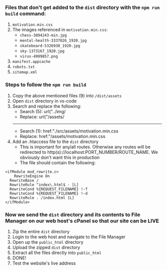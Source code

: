 ### Files that don't get added to the `dist` directory with the `npm run build` command:

1. `motivation.min.css`
2. The images referenced in `motivation.min.css`:
   - `chess-3894243-min.jpg`
   - `mental-health-3337026_1920.jpg`
   - `skateboard-5326930_1920.jpg`
   - `sky-1373167_1920.jpg`
   - `virus-4999857.png`
3. `manifest.appcache`
4. `robots.txt`
5. `sitemap.xml`

### Steps to follow the `npm run build`

1. Copy the above mentioned files (9) into `/dist/assets`
2. Open `dist` directory in vs-code
3. Search and replace the following:
   - Search (5): url("../img/
   - Replace: url("/assets/
   ***
   - Search (1): href:"./src/assets/motivation.min.css
   - Replace: href:"/assets/motivation.min.css
4. Add an .htaccess file to the `dist` directory
   - This is important for any/all routes. Otherwise any routes will be redirected to http(s)://localhost:PORT_NUMBER/ROUTE_NAME. We obviously don't want this in production
   - The file should contain the following:

```
<ifModule mod_rewrite.c>
    RewriteEngine On
  RewriteBase /
  RewriteRule ^index\.html$ - [L]
  RewriteCond %{REQUEST_FILENAME} !-f
  RewriteCond %{REQUEST_FILENAME} !-d
  RewriteRule . /index.html [L]
</ifModule>
```

### Now we send the `dist` directory and its contents to File Manager on our web host's cPanel so that our site can be LIVE

1. Zip the entire `dist` directory
2. Login to the web host and navigate to the File Manager
3. Open up the `public_html` directory
4. Upload the zipped `dist` directory
5. Extract all the files directly into `public_html`
6. DONE!
7. Test the website's live address
